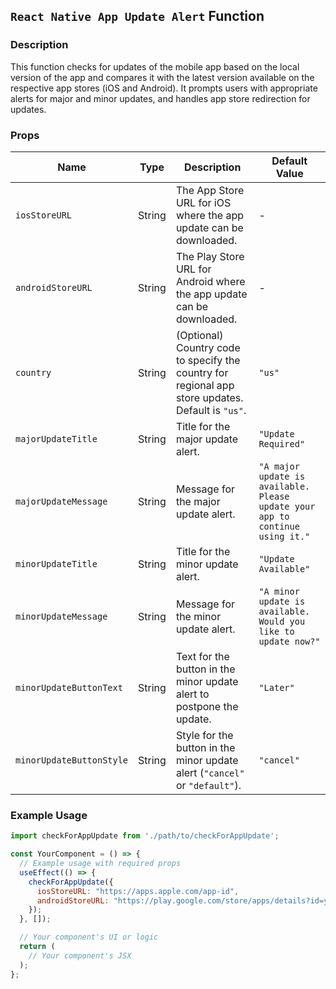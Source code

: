 ## `React Native App Update Alert` Function

### Description

This function checks for updates of the mobile app based on the local version of the app and compares it with the latest version available on the respective app stores (iOS and Android). It prompts users with appropriate alerts for major and minor updates, and handles app store redirection for updates.

### Props

| Name                     | Type   | Description                                                                                       | Default Value                                                                 |
| ------------------------ | ------ | ------------------------------------------------------------------------------------------------- | ----------------------------------------------------------------------------- |
| `iosStoreURL`            | String | The App Store URL for iOS where the app update can be downloaded.                                 | -                                                                             |
| `androidStoreURL`        | String | The Play Store URL for Android where the app update can be downloaded.                            | -                                                                             |
| `country`                | String | (Optional) Country code to specify the country for regional app store updates. Default is `"us"`. | `"us"`                                                                        |
| `majorUpdateTitle`       | String | Title for the major update alert.                                                                 | `"Update Required"`                                                           |
| `majorUpdateMessage`     | String | Message for the major update alert.                                                               | `"A major update is available. Please update your app to continue using it."` |
| `minorUpdateTitle`       | String | Title for the minor update alert.                                                                 | `"Update Available"`                                                          |
| `minorUpdateMessage`     | String | Message for the minor update alert.                                                               | `"A minor update is available. Would you like to update now?"`                |
| `minorUpdateButtonText`  | String | Text for the button in the minor update alert to postpone the update.                             | `"Later"`                                                                     |
| `minorUpdateButtonStyle` | String | Style for the button in the minor update alert (`"cancel"` or `"default"`).                       | `"cancel"`                                                                    |

### Example Usage

```javascript
import checkForAppUpdate from './path/to/checkForAppUpdate';

const YourComponent = () => {
  // Example usage with required props
  useEffect(() => {
    checkForAppUpdate({
      iosStoreURL: "https://apps.apple.com/app-id",
      androidStoreURL: "https://play.google.com/store/apps/details?id=your.package.name",
    });
  }, []);

  // Your component's UI or logic
  return (
    // Your component's JSX
  );
};
```
